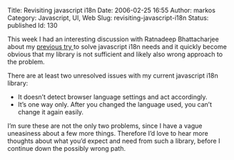 Title: Revisiting javascript i18n
Date: 2006-02-25 16:55
Author: markos
Category: Javascript, UI, Web
Slug: revisiting-javascript-i18n
Status: published
Id: 130

<html>
 <body>
  <div>
   <p>
    This week I had an interesting discussion with Ratnadeep Bhattacharjee about my
    <a href="news-at-seven-javascript-i18n-that-almost-doesnt-suck.html" title="Older post with js i18n library">
     previous try
    </a>
    to solve javascript i18n needs and it quickly become obvious that my library is not sufficient and likely also wrong approach to the problem.
   </p>
   <p>
    There are at least two unresolved issues with my current javascript i18n library:
   </p>
   <ul>
    <li>
     It doesn’t detect browser language settings and act accordingly.
    </li>
    <li>
     It’s one way only. After you changed the language used, you can’t change it again easily.
    </li>
   </ul>
   <p>
    I’m sure these are not the only two problems, since I have a vague uneasiness about a few more things. Therefore I’d love to hear more thoughts about what you’d expect and need from such a library, before I continue down the possibly wrong path.
   </p>
  </div>
 </body>
</html>